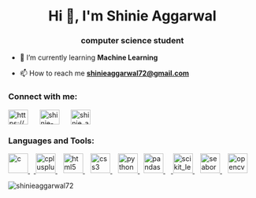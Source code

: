 <h1 align="center">Hi 👋, I'm Shinie Aggarwal</h1>
<h3 align="center">computer science student</h3>

- 🌱 I’m currently learning **Machine Learning**

- 📫 How to reach me **shinieaggarwal72@gmail.com**

<h3 align="left">Connect with me:</h3>
<p align="left">
<a href="https://linkedin.com/in/shinieaggarwal" target="blank"><img align="center" src="https://upload.wikimedia.org/wikipedia/commons/0/01/LinkedIn_Logo.svg" title="LinkedIn" alt="https://www.linkedin.com/in/shinieaggarwal/" height="30" width="40" /></a>&nbsp;&nbsp;&nbsp;&nbsp;&nbsp;
<a href="https://stackoverflow.com/users/22292049/shinie-aggarwal" target="blank"><img align="center" src="https://upload.wikimedia.org/wikipedia/commons/0/02/Stack_Overflow_logo.svg" title="Stack Overflow" alt="shinie-aggarwal" height="30" width="40" /></a>&nbsp;&nbsp;&nbsp;&nbsp;&nbsp;
<a href="https://instagram.com/shinie_aggarwal" target="blank"><img align="center" src="https://upload.wikimedia.org/wikipedia/commons/e/e7/Instagram_logo_2016.svg" title="Instagram" alt="shinie_aggarwal" height="30" width="40" /></a>
</p>

<h3 align="left">Languages and Tools:</h3>
<p align="left"> <a href="https://www.cprogramming.com/" target="_blank" rel="noreferrer"> <img src="https://upload.wikimedia.org/wikipedia/commons/1/18/C_Programming_Language.svg" title="C" alt="c" width="40" height="40"/> </a> &nbsp;&nbsp;<a href="https://www.w3schools.com/cpp/" target="_blank" rel="noreferrer"> <img src="https://upload.wikimedia.org/wikipedia/commons/1/18/ISO_C%2B%2B_Logo.svg" title="C++" alt="cplusplus" width="40" height="40"/> </a> &nbsp;&nbsp; <a href="https://www.w3.org/html/" target="_blank" rel="noreferrer"> <img src="https://upload.wikimedia.org/wikipedia/commons/6/61/HTML5_logo_and_wordmark.svg" title="HTML5" alt="html5" width="40" height="40"/> </a>&nbsp;&nbsp; <a href="https://www.w3schools.com/css/" target="_blank" rel="noreferrer"> <img src="https://upload.wikimedia.org/wikipedia/commons/d/d5/CSS3_logo_and_wordmark.svg" title="CSS3" alt="css3" width="40" height="40"/> </a>&nbsp;&nbsp;
 <a href="https://www.python.org" target="_blank" rel="noreferrer"> <img src="https://s3.dualstack.us-east-2.amazonaws.com/pythondotorg-assets/media/files/python-logo-only.svg" title="Python" alt="python" width="40" height="40"/> </a>&nbsp; <a href="https://pandas.pydata.org/" target="_blank" rel="noreferrer"> <img src="https://upload.wikimedia.org/wikipedia/commons/e/ed/Pandas_logo.svg" title="Pandas" alt="pandas" width="40" height="40"/> </a>&nbsp; &nbsp;<a href="https://scikit-learn.org/" target="_blank" rel="noreferrer"> <img src="https://upload.wikimedia.org/wikipedia/commons/0/05/Scikit_learn_logo_small.svg" title="Scikit learn" alt="scikit_learn" width="40" height="40"/> </a>&nbsp;&nbsp; <a href="https://seaborn.pydata.org/" target="_blank" rel="noreferrer"> <img src="https://seaborn.pydata.org/_images/logo-mark-lightbg.svg" title="Seaborn" alt="seaborn" width="40" height="40"/> </a>&nbsp;&nbsp; <a href="https://opencv.org/" target="_blank" rel="noreferrer"> <img src="https://www.vectorlogo.zone/logos/opencv/opencv-icon.svg" title="OpenCV" alt="opencv" width="40" height="40"/> </a></p>

<p><img align="center" src="https://github-readme-stats.vercel.app/api/top-langs?username=shinieaggarwal72&show_icons=true&locale=en&layout=compact" alt="shinieaggarwal72" /></p>

<!--<p><img align="center" src="https://github-readme-streak-stats.herokuapp.com/?user=shinieaggarwal72&" alt="shinieaggarwal72" /></p>-->



